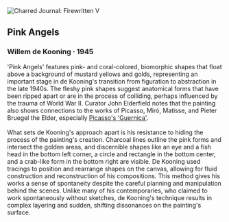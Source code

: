 <div class="artwork-of-the-day">
  <div class="container">
    <div class="img-wrapper">
      <img
        src="https://uploads8.wikiart.org/images/willem-de-kooning/still-life.jpg!Large.jpg"
        alt="Charred Journal: Firewritten V" />
    </div>
    <div class="artwork-detail">
      <div class="artwork-origin"> 
        <h2 class="artwork-name">Pink Angels</h2>
        <h3 class="artist">
          Willem de Kooning
                    ·  1945
        </h3>
      </div>
      <p class="description">
        <span class="artwork-description-text ng-binding" ng-bind-html="viewModel.ArtworkOfTheDay.Description | unsafe">'Pink Angels' features pink- and coral-colored, biomorphic shapes that float above a background of mustard yellows and golds, representing an important stage in de Kooning's transition from figuration to abstraction in the late 1940s. The fleshy pink shapes suggest anatomical forms that have been ripped apart or are in the process of colliding, perhaps influenced by the trauma of World War II. Curator John Elderfield notes that the painting also shows connections to the works of Picasso, Miró, Matisse, and Pieter Bruegel the Elder, especially <a target="_blank" href="https://www.wikiart.org/en/pablo-picasso/guernica-1937">Picasso's 'Guernica'</a>.<br><br>What sets de Kooning's approach apart is his resistance to hiding the process of the painting's creation. Charcoal lines outline the pink forms and intersect the golden areas, and discernible shapes like an eye and a fish head in the bottom left corner, a circle and rectangle in the bottom center, and a crab-like form in the bottom right are visible. De Kooning used tracings to position and rearrange shapes on the canvas, allowing for fluid construction and reconstruction of his compositions. This method gives his works a sense of spontaneity despite the careful planning and manipulation behind the scenes. Unlike many of his contemporaries, who claimed to work spontaneously without sketches, de Kooning's technique results in complex layering and sudden, shifting dissonances on the painting's surface.</span>
                        <div class="text-shadow-container" ng-show="showShadow" style=""></div>
      </p>
    </div>
  </div>

</div>
